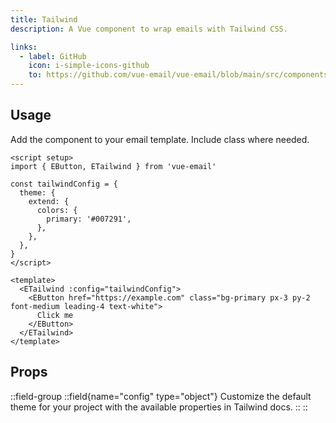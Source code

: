 ```yaml
---
title: Tailwind
description: A Vue component to wrap emails with Tailwind CSS.

links:
  - label: GitHub
    icon: i-simple-icons-github
    to: https://github.com/vue-email/vue-email/blob/main/src/components/ETailwind.vue
---
```


## Usage
Add the component to your email template. Include class where needed.

```vue
<script setup>
import { EButton, ETailwind } from 'vue-email'

const tailwindConfig = {
  theme: {
    extend: {
      colors: {
        primary: '#007291',
      },
    },
  },
}
</script>

<template>
  <ETailwind :config="tailwindConfig">
    <EButton href="https://example.com" class="bg-primary px-3 py-2 font-medium leading-4 text-white">
      Click me
    </EButton>
  </ETailwind>
</template>
```

## Props

::field-group
  ::field{name="config" type="object"}
  Customize the default theme for your project with the available properties in Tailwind docs.
  ::
::
